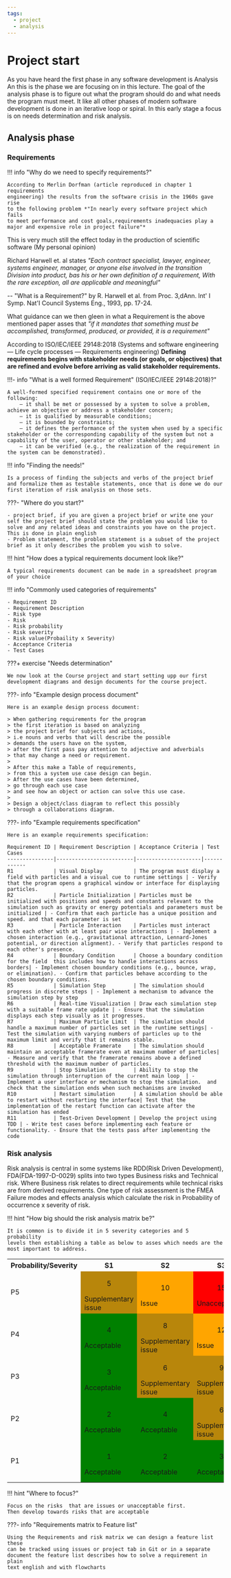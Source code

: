 ```yaml
---
tags:
  - project
  - analysis
---
```


# Project start

As you have heard the first phase in any software development is Analysis An this is the phase we are focusing on in this lecture. The goal of the analysis phase is to figure out
what the program should do and  what needs the program must meet. It like all other phases of modern software development is done in an iterative loop or spiral.
In this early stage a focus is on needs determination and risk analysis.

## Analysis phase

### Requirements

!!! info "Why do we need to specify requirements?"

    According to Merlin Dorfman (article reproduced in chapter 1 requirements
    engineering) the results from the software crisis in the 1960s gave rise
    to the following problem *"In nearly every software project which fails
    to meet performance and cost goals,requirements inadequacies play a major and expensive role in project failure"*

This is very much still the effect today in the production of scientific software (My personal opinion)

Richard Harwell et. al states
*"Each contract specialist, lawyer, engineer,
systems engineer, manager, or anyone else involved in
the transition Division into product, bas his or her own
definition of a requirement, With the rare exception, all
are applicable and meaningful"*

-- "What is a Requirement?" by R. Harwell et al. from Proc. 3,dAnn. lnt' I Symp. Nat'I Council Systems Eng.,
1993, pp. 17-24.

What guidance can we then gleen in what a Requirement is the above mentioned paper asses that
*"if it mandates that something must be accomplished, transformed, produced, or provided, it is a requirement"*

According to ISO/IEC/IEEE 29148:2018 (Systems and software engineering — Life cycle processes — Requirements engineering)
**Defining requirements begins with stakeholder needs (or goals, or objectives) that are refined and
evolve before arriving as valid stakeholder requirements.**

!!!- info "What is a well formed Requirement" (ISO/IEC/IEEE 29148:2018)?"

    A well-formed specified requirement contains one or more of the following:
        — it shall be met or possessed by a system to solve a problem, achieve an objective or address a stakeholder concern;
        — it is qualified by measurable conditions;
        — it is bounded by constraints;
        — it defines the performance of the system when used by a specific stakeholder or the corresponding capability of the system but not a capability of the user, operator or other stakeholder; and
        — it can be verified (e.g., the realization of the requirement in the system can be demonstrated).

!!! info "Finding the needs!"

    Is a process of finding the subjects and verbs of the project brief and formalize them as testable statements, once that is done we do our first iteration of risk analysis on those sets.

???- "Where do you start?"

    - project brief, if you are given a project brief or write one your self the project brief should state the problem you would like to solve and any related ideas and constraints you have on the project. This is done in plain english
    - Problem statement, the problem statement is a subset of the project brief as it only describes the problem you wish to solve.

!!! hint "How does a typical requirements document look like?"

    A typical requirements document can be made in a spreadsheet program of your choice

!!! info "Commonly used categories of requirements"

    - Requirement ID
    - Requirement Description
    - Risk type
    - Risk
    - Risk probability
    - Risk severity
    - Risk value(Probaility x Severity)
    - Acceptance Criteria
    - Test Cases

???+ exercise "Needs determination"

    We now look at the Course project and start setting upp our first
    development diagrams and design documents for the course project.

???- info "Example design process document"

    Here is an example design process document:

    > When gathering requirements for the program
    > the first iteration is based on analyzing
    > the project brief for subjects and actions,
    > i.e nouns and verbs that will describe the possible
    > demands the users have on the system,
    > after the first pass pay attention to adjective and adverbials
    > that may change a need or requirement.
    >
    > After this make a Table of requirements,
    > from this a system use case design can begin.
    > After the use cases have been determined,
    > go through each use case
    > and see how an object or action can solve this use case.
    >
    > Design a object/class diagram to reflect this possibly
    > through a collaborations diagram.


???- info "Example requirements specification"

    Here is an example requirements specification:

    Requirement ID | Requirement Description | Acceptance Criteria | Test Cases
    ---------------|-------------------------|---------------------|------------
    R1             | Visual Display          | The program must display a field with particles and a visual cue to runtime settings | - Verify that the program opens a graphical window or interface for displaying particles.
    R2             | Particle Initialization | Particles must be initialized with positions and speeds and constants relevant to the simulation such as gravity or energy potentials and parameters must be initialized | - Confirm that each particle has a unique position and speed. and that each parameter is set
    R3             | Particle Interaction    | Particles must interact with each other with at least pair wise interactions | - Implement a chosen interaction (e.g., gravitational attraction, Lennard-Jones potential, or direction alignment). - Verify that particles respond to each other's presence.
    R4             | Boundary Condition      | Choose a boundary condition for the field  this includes how to handle interactions across borders| - Implement chosen boundary conditions (e.g., bounce, wrap, or elimination). - Confirm that particles behave according to the chosen boundary conditions.
    R5             | Simulation Step         | The simulation should progress in discrete steps | - Implement a mechanism to advance the simulation step by step
    R6             | Real-time Visualization | Draw each simulation step with a suitable frame rate update | - Ensure that the simulation displays each step visually as it progresses.
    R7             | Maximum Particle Limit  | The simulation should handle a maximum number of particles set in the runtime settings| - Test the simulation with varying numbers of particles up to the maximum limit and verify that it remains stable.
    R8             | Acceptable Framerate    | The simulation should maintain an acceptable framerate even at maximum number of particles| - Measure and verify that the framerate remains above a defined threshold with the maximum number of particles.
    R9             | Stop Simulation         | Ability to stop the simulation through interruption of the current main loop  | - Implement a user interface or mechanism to stop the simulation.  and check that the simulation ends when such mechanisms are invoked
    R10            | Restart simulation      | A simulation should be able to restart without restarting the interface| Test that the implementation of the restart function can activate after the simulation has ended
    R11            | Test-Driven Development | Develop the project using TDD | - Write test cases before implementing each feature or functionality. - Ensure that the tests pass after implementing the code


### Risk analysis

Risk analysis is central in some systems like RDD(Risk Driven Development),
FDA(FDA-1997-D-0029) splits into two types Business risks and Technical risk.
Where Business risk relates to direct requirements while technical risks
are from derived requirements.
One type of risk assessment is the FMEA Failure modes and effects analysis
which calculate the risk in Probability of occurrence x severity of risk.

!!! hint "How big should the risk analysis matrix be?"

    It is common is to divide it in 5 severity categories and 5 probability
    levels then establishing a table as below to asses which needs are the
    most important to address.

<table>
 <tr>
    <th>Probability/Severity</th>
    <th>S1</th>
    <th>S2</th>
    <th>S3</th>
    <th>S4</th>
    <th>S5</th>
  </tr>
  <tr>
    <td>P5</td>
    <td style="background-color: DARKGOLDENROD">
      <p align=center>5</p>Supplementary issue
    </td>
    <td style="background-color: ORANGE">
      <p align=center>10</p>Issue
    </td>
    <td style="background-color: RED">
      <p align=center>15</p>Unacceptable
    </td>
    <td style="background-color: RED">
      <p align=center>20</p>Unacceptable
    </td>
    <td style="background-color: RED">
      <p align=center>25</p>Unacceptable
    </td>

  </tr>
  <tr>
    <td>P4</td>
    <td style="background-color: GREEN">
     <p align=center>4</p>Acceptable
    </td>
    <td style="background-color: DARKGOLDENROD">
      <p align=center>8</p>Supplementary issue
    </td>
    <td style="background-color: ORANGE">
      <p align=center>12</p>Issue
    </td>
    <td style="background-color: RED">
    <p align=center>16</p>Unacceptable
    </td>
    <td style="background-color: RED">
    <p align=center>20</p>Unacceptable
    </td>

  </tr>
  <tr>
    <td>P3</td>
   <td style="background-color: GREEN">
   <p align=center>3</p>Acceptable
   </td>
    <td style="background-color: DARKGOLDENROD">
    <p align=center>6</p>Supplementary issue
    </td>
    <td style="background-color: DARKGOLDENROD">
      <p align=center>9</p>Supplementary issue
    </td>
    <td style="background-color: ORANGE">
      <p align=center>12</p>Issue
    </td>
    <td style="background-color: RED">
    <p align=center>15</p>Unacceptable
    </td>
  </tr>
  <tr>
    <td>P2</td>
    <td style="background-color: GREEN">
    <p align=center>2</p>Acceptable
    </td>
    <td style="background-color: GREEN">
    <p align=center>4</p>Acceptable
    </td>
    <td style="background-color: DARKGOLDENROD">
    <p align=center>6</p>Supplementary issue
    </td>
    <td style="background-color: DARKGOLDENROD">
    <p align=center>8</p>Supplementary issue
    </td>
    <td style="background-color: ORANGE">
    <p align=center>10</p>issue
    </td>
  </tr>
  <tr>
    <td>P1</td>
    <td style="background-color: GREEN">
    <p align=center>1</p>Acceptable
    </td>
    <td style="background-color: GREEN">
    <p align=center>2</p>Acceptable
    </td>
    <td style="background-color: GREEN">
    <p align=center>3</p>Acceptable
    </td>
    <td style="background-color: GREEN">
    <p align=center>4</p>Acceptable
    </td>
    <td style="background-color: DARKGOLDENROD">
    <p align=center>5</p>Supplementary issue
    </td>
  </tr>
</table>

!!! hint "Where to focus?"

    Focus on the risks  that are issues or unacceptable first.
    Then develop towards risks that are acceptable

???- info "Requirements matrix to Feature list"

    Using the Requirements and risk matrix we can design a feature list these
    can be tracked using issues or project tab in Git or in a separate
    document the feature list describes how to solve a requirement in plain
    text english and with flowcharts

